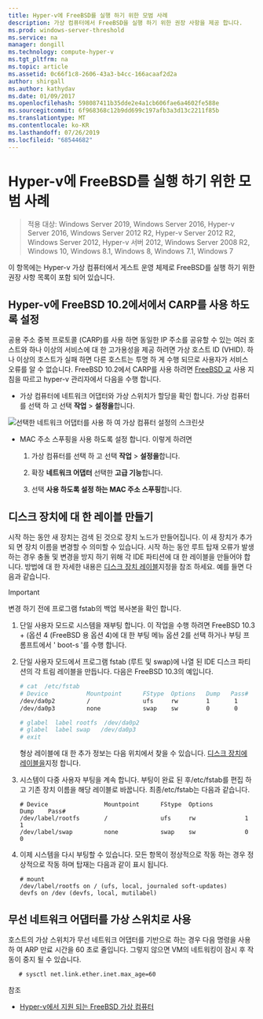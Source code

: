 ```yaml
---
title: Hyper-v에 FreeBSD를 실행 하기 위한 모범 사례
description: 가상 컴퓨터에서 FreeBSD을 실행 하기 위한 권장 사항을 제공 합니다.
ms.prod: windows-server-threshold
ms.service: na
manager: dongill
ms.technology: compute-hyper-v
ms.tgt_pltfrm: na
ms.topic: article
ms.assetid: 0c66f1c8-2606-43a3-b4cc-166acaaf2d2a
author: shirgall
ms.author: kathydav
ms.date: 01/09/2017
ms.openlocfilehash: 598087411b35dde2e4a1cb606fae6a4602fe588e
ms.sourcegitcommit: 6f968368c12b9dd699c197afb3a3d13c2211f85b
ms.translationtype: MT
ms.contentlocale: ko-KR
ms.lasthandoff: 07/26/2019
ms.locfileid: "68544682"
---
```

# <a name="best-practices-for-running-freebsd-on-hyper-v"></a>Hyper-v에 FreeBSD를 실행 하기 위한 모범 사례

>적용 대상: Windows Server 2019, Windows Server 2016, Hyper-v Server 2016, Windows Server 2012 R2, Hyper-v Server 2012 R2, Windows Server 2012, Hyper-v 서버 2012, Windows Server 2008 R2, Windows 10, Windows 8.1, Windows 8, Windows 7.1, Windows 7

이 항목에는 Hyper-v 가상 컴퓨터에서 게스트 운영 체제로 FreeBSD를 실행 하기 위한 권장 사항 목록이 포함 되어 있습니다.

## <a name="enable-carp-in-freebsd-102-on-hyper-v"></a>Hyper-v에 FreeBSD 10.2에서에서 CARP를 사용 하도록 설정

공용 주소 중복 프로토콜 (CARP)를 사용 하면 동일한 IP 주소를 공유할 수 있는 여러 호스트와 하나 이상의 서비스에 대 한 고가용성을 제공 하려면 가상 호스트 ID (VHID). 하나 이상의 호스트가 실패 하면 다른 호스트는 투명 하 게 수행 되므로 사용자가 서비스 오류를 알 수 없습니다. FreeBSD 10.2에서 CARP를 사용 하려면 [FreeBSD 교](https://www.freebsd.org/doc/en/books/handbook/carp.html) 사용 지침을 따르고 hyper-v 관리자에서 다음을 수행 합니다.

* 가상 컴퓨터에 네트워크 어댑터와 가상 스위치가 할당을 확인 합니다. 가상 컴퓨터를 선택 하 고 선택 **작업** > **설정을**합니다.

![선택한 네트워크 어댑터를 사용 하 여 가상 컴퓨터 설정의 스크린샷](media/Hyper-V_Settings_NetworkAdapter.png)

* MAC 주소 스푸핑을 사용 하도록 설정 합니다. 이렇게 하려면

   1. 가상 컴퓨터를 선택 하 고 선택 **작업** > **설정을**합니다.

   2. 확장 **네트워크 어댑터** 선택한 **고급 기능**합니다.

   3. 선택 **사용 하도록 설정 하는 MAC 주소 스푸핑**합니다.

## <a name="create-labels-for-disk-devices"></a>디스크 장치에 대 한 레이블 만들기

시작 하는 동안 새 장치는 검색 된 것으로 장치 노드가 만들어집니다. 이 새 장치가 추가 되 면 장치 이름을 변경할 수 의미할 수 있습니다. 시작 하는 동안 루트 탑재 오류가 발생 하는 경우 충돌 및 변경을 방지 하기 위해 각 IDE 파티션에 대 한 레이블을 만들어야 합니다. 방법에 대 한 자세한 내용은 [디스크 장치 레이블](https://www.freebsd.org/doc/handbook/geom-glabel.html)지정을 참조 하세요. 예를 들면 다음과 같습니다. 

> [!IMPORTANT]
> 변경 하기 전에 프로그램 fstab의 백업 복사본을 확인 합니다.

1. 단일 사용자 모드로 시스템을 재부팅 합니다. 이 작업을 수행 하려면 FreeBSD 10.3 + (옵션 4 (FreeBSD 용 옵션 4)에 대 한 부팅 메뉴 옵션 2를 선택 하거나 부팅 프롬프트에서 ' boot-s '를 수행 합니다.

2. 단일 사용자 모드에서 프로그램 fstab (루트 및 swap)에 나열 된 IDE 디스크 파티션의 각 트림 레이블을 만듭니다. 다음은 FreeBSD 10.3의 예입니다.

   ```bash
   # cat  /etc/fstab
   # Device           Mountpoint      FStype  Options   Dump   Pass#
   /dev/da0p2         /               ufs     rw        1       1
   /dev/da0p3         none            swap    sw        0       0

   # glabel  label rootfs  /dev/da0p2
   # glabel  label swap   /dev/da0p3
   # exit
   ```

   형상 레이블에 대 한 추가 정보는 다음 위치에서 찾을 수 있습니다. [디스크 장치에 레이블을](https://www.freebsd.org/doc/handbook/geom-glabel.html)지정 합니다.

3. 시스템이 다중 사용자 부팅을 계속 합니다. 부팅이 완료 된 후/etc/fstab를 편집 하 고 기존 장치 이름을 해당 레이블로 바꿉니다. 최종/etc/fstab는 다음과 같습니다.

   ```
   # Device                Mountpoint      FStype  Options         Dump    Pass#
   /dev/label/rootfs       /               ufs     rw              1       1
   /dev/label/swap         none            swap    sw              0       0
   ```

4. 이제 시스템을 다시 부팅할 수 있습니다. 모든 항목이 정상적으로 작동 하는 경우 정상적으로 작동 하며 탑재는 다음과 같이 표시 됩니다.

   ```
   # mount
   /dev/label/rootfs on / (ufs, local, journaled soft-updates)
   devfs on /dev (devfs, local, mutilabel)
   ```

## <a name="use-a-wireless-network-adapter-as-the-virtual-switch"></a>무선 네트워크 어댑터를 가상 스위치로 사용

호스트의 가상 스위치가 무선 네트워크 어댑터를 기반으로 하는 경우 다음 명령을 사용 하 여 ARP 만료 시간을 60 초로 줄입니다. 그렇지 않으면 VM의 네트워킹이 잠시 후 작동이 중지 될 수 있습니다.


```
   # sysctl net.link.ether.inet.max_age=60
```


참조

* [Hyper-v에서 지원 되는 FreeBSD 가상 컴퓨터](Supported-FreeBSD-virtual-machines-on-Hyper-V.md)
